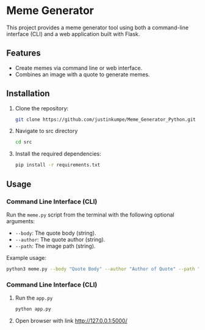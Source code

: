 # Meme Generator

This project provides a meme generator tool using both a command-line interface (CLI) and a web application built with Flask.

## Features

- Create memes via command line or web interface.
- Combines an image with a quote to generate memes.

## Installation

1. Clone the repository:

    ```bash
    git clone https://github.com/justinkumpe/Meme_Generator_Python.git
    ```

2. Navigate to src directory

    ```bash
    cd src
    ```

3. Install the required dependencies:

    ```bash
    pip install -r requirements.txt
    ```

## Usage

### Command Line Interface (CLI)

Run the `meme.py` script from the terminal with the following optional arguments:

- `--body`: The quote body (string).
- `--author`: The quote author (string).
- `--path`: The image path (string).

Example usage:

```bash
python3 meme.py --body "Quote Body" --author "Author of Quote" --path "image.jpg"
```

### Command Line Interface (CLI) 
1. Run the `app.py`
    ```bash
    python app.py
    ```

2. Open browser with link http://127.0.0.1:5000/